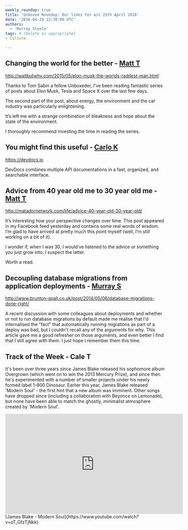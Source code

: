```yaml
---
weekly_roundup: true
title: 'Unboxed Roundup: Our links for w/c 25th April 2016'
date: '2016-04-29 13:30:00 UTC'
authors:
  - 'Murray Steele'
tags: # (Delete as appropriate)
- Culture

---
```


## Changing the world for the better - [Matt T](/people#matt-turrell)

http://waitbutwhy.com/2015/05/elon-musk-the-worlds-raddest-man.html

Thanks to Tom Sabin a fellow Unboxeder, I’ve been reading fantastic series of posts about Elon Musk, Tesla and Space X over the last few days.

The second part of the post, about energy, the environment and the car industry was particularly enlightening.

It’s left me with a strange combination of bleakness and hope about the state of the environment.

I thoroughly recommend investing the time in reading the series.

## You might find this useful - [Carlo K](/people#carlo-kruger)

https://devdocs.io

DevDocs combines multiple API documentations in a fast, organized, and searchable interface.

## Advice from 40 year old me to 30 year old me - [Matt T](/people#matt-turrell)

http://matadornetwork.com/life/advice-40-year-old-30-year-old/

It’s interesting how your perspective changes over time. This post appeared in my Facebook feed yesterday and contains some real words of wisdom. I’m glad to have arrived at pretty much this point myself (well, I’m still working on a bit of it).

I wonder if, when I was 30, I would’ve listened to the advice or something you just grow into. I suspect the latter.

Worth a read.

## Decoupling database migrations from application deployments - [Murray S](/people#murray-steele)

http://www.brunton-spall.co.uk/post/2014/05/06/database-migrations-done-right/

A recent discussion with some colleagues about deployments and whether or not to run database migrations by default made me realise that I'd internalised the "fact" that automatically running migrations as part of a deploy was bad, but I couldn't recall any of the arguments for why.  This article gave me a good refresher on those arguments, and even better I find that I still agree with them.  I just hope I remember them this time.

## Track of the Week - Cale T

It's been over three years since James Blake released his sophomore album Overgrown (which went on to win the 2013 Mercury Prize), and since then he's experimented with a number of smaller projects under his newly formed label 1-800 Dinosaur. Earlier this year, James Blake released 'Modern Soul' - the first hint that a new album was imminent. Other songs have dropped since (including a collaboration with Beyonce on Lemonade), but none have been able to match the ghostly, minimalist atmosphere created by 'Modern Soul'.

<iframe width="560" height="315" src="https://www.youtube.com/embed/oT_GfzTjNkk" frameborder="0" allowfullscreen></iframe>
[James Blake - Modern Soul](https://www.youtube.com/watch?v=oT_GfzTjNkk)
